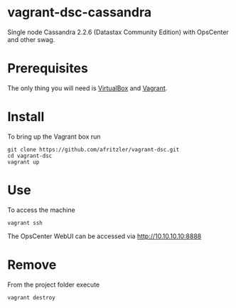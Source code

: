 # vagrant-dsc-cassandra

Single node Cassandra 2.2.6 (Datastax Community Edition) with OpsCenter and other swag.

# Prerequisites

The only thing you will need is [VirtualBox](https://www.virtualbox.org) and [Vagrant](https://www.vagrantup.com).

# Install

To bring up the Vagrant box run

```
git clone https://github.com/afritzler/vagrant-dsc.git
cd vagrant-dsc
vagrant up
```

# Use

To access the machine

```
vagrant ssh
```

The OpsCenter WebUI can be accessed via http://10.10.10.10:8888

# Remove

From the project folder execute

```
vagrant destroy
```
